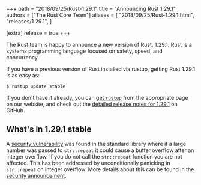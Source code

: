 +++
path = "2018/09/25/Rust-1.29.1"
title = "Announcing Rust 1.29.1"
authors = ["The Rust Core Team"]
aliases = [
    "2018/09/25/Rust-1.29.1.html",
    "releases/1.29.1",
]

[extra]
release = true
+++

The Rust team is happy to announce a new version of Rust, 1.29.1. Rust is a
systems programming language focused on safety, speed, and concurrency.

If you have a previous version of Rust installed via rustup, getting Rust
1.29.1 is as easy as:

```
$ rustup update stable
```

If you don't have it already, you can [get `rustup`][install] from the
appropriate page on our website, and check out the [detailed release notes for
1.29.1][notes] on GitHub.

[install]: https://www.rust-lang.org/install.html
[notes]: https://github.com/rust-lang/rust/blob/stable/RELEASES.md#version-1291-2018-09-25

## What's in 1.29.1 stable

A [security vulnerability][vuln] was found in the standard library where if a
large number was passed to `str::repeat` it could cause a buffer overflow
after an integer overflow. If you do not call the `str::repeat` function you
are not affected. This has been addressed by unconditionally panicking in
`str::repeat` on integer overflow. More details about this can be found in the
[security announcement][vuln].

[vuln]: https://blog.rust-lang.org/2018/09/21/Security-advisory-for-std.html

